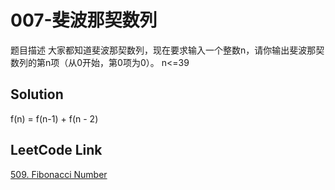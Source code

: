 # 007-斐波那契数列

题目描述
大家都知道斐波那契数列，现在要求输入一个整数n，请你输出斐波那契数列的第n项（从0开始，第0项为0）。
n<=39


## Solution

f(n) = f(n-1) + f(n - 2)

## LeetCode Link
[509. Fibonacci Number](https://leetcode.com/problems/fibonacci-number/)